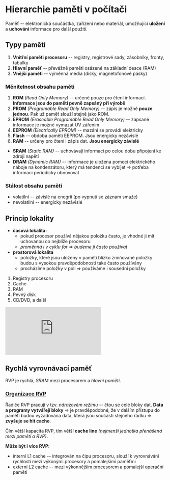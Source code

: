 # Hierarchie paměti v počítači

Paměť -- elektronická součástka, zařízení nebo materiál, umožňující **uložení** a **uchování** informace pro další použití.

## Typy pamětí

1) **Vnitřní paměti procesoru** -- registry, registrové sady, zásobníky, fronty, tabulky
2) **Hlavní paměť** -- převážně paměti osázené na základní desce (RAM)
3) **Vnější paměti** -- výměnná média (disky, magnetofonové pásky)

### Měnitelnost obsahu paměti

1) **ROM** *(Read Only Memory)* -- určené pouze pro čtení informací. **Informace jsou do pamětí pevně zapsáný při výrobě**
2) **PROM** *(Programable Read Only Memory)* -- zápis je možné **pouze jednou**. Pak už paměť slouží stejně jako ROM.
3) **EPROM** *(Eraseable Programable Read Only Memory)* -- zapsané informace je možné vymazat UV zářením
4) **EEPROM** *(Electrically EPROM)* -- mazání se provádí elektricky
5) **Flash** -- obdoba paměti EEPROM. Jsou energicky nezávislé
6) **RAM** -- určeny pro čtení i zápis dat. **Jsou energicky závislé**

  - **SRAM** *(Static RAM)* -- uchovávají informaci po celou dobu připojení ke zdroji napětí
  - **DRAM** *(Dynamic RAM)* -- informace je uložena pomocí elektrického náboje na kondenzátoru, který má tendenci se vybíjet ⇒ potřeba informaci periodicky obnovovat

### Stálost obsahu paměti

- volatilní -- závislé na enegrii (po vypnutí se záznam smaže)
- nevolatilní -- energicky nezávislé

## Princip lokality

- **časová lokalita:**
  - pokud procesor používá nějakou položku často, je vhodné ji mít uchovanou co nejblíže procesoru
  - *proměnná i v cyklu for ⇒ budeme ji často používat*
- **prostorová lokalita**
  - položky, které jsou uloženy v paměti blízko zmiňované položky budou s vysokou pravděpodobností také často používány
  - procházíme položky v poli ⇒ používáme i sousední položky

1) Registry procesoru
2) Cache
3) RAM
4) Pevný disk
5) CD/DVD, a další

![](http://szz.g6.cz/lib/exe/fetch.php?cache=&media=temata:04-hierarchie_pameti:hierarchie_pameti.jpg)

## Rychlá vyrovnávací paměť

RVP je rychlá, *SRAM* mezi procesorem a *hlavní pamětí*.

### [Organizace RVP](http://www.fit.vutbr.cz/study/courses/ITP/public/itp07/cache01.pdf#page=18)

Řadiče RVP pracují v tzv. *nárazovém režimu* -- čtou se celé bloky dat. **Data a programy vytvářejí bloky** ⇒ je pravděpodobné, že v dalším přístupu do paměti budou vyžadována data, která jsou součástí stejného řádku ⇒ **zvyšuje se hit cache**.

Čím větší kapacita RVP, tím větší **cache line** *(nejmenší jednotka přenášená mezi pamětí a RVP)*.

**Může být i více RVP**:

- interní L1 cache -- integrován na čipu procesoru, slouží k vyrovnávání rychlosti mezi výkonými procesory a pomalejšími paměťmi
- externí L2 cache -- mezi výkonnějším procesorem a pomalejší operační pamětí
